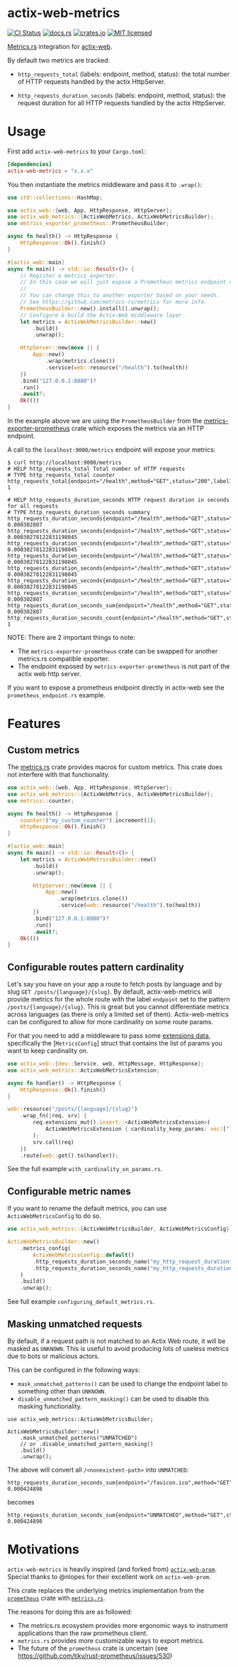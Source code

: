 # actix-web-metrics

[![CI Status](https://github.com/ranger-ross/actix-web-metrics/workflows/Test/badge.svg)](https://github.com/ranger-ross/actix-web-metrics/actions)
[![docs.rs](https://docs.rs/actix-web-metrics/badge.svg)](https://docs.rs/actix-web-metrics)
[![crates.io](https://img.shields.io/crates/v/actix-web-metrics.svg)](https://crates.io/crates/actix-web-metrics)
[![MIT licensed](https://img.shields.io/badge/license-MIT-blue.svg)](https://github.com/ranger-ross/actix-web-metrics/blob/master/LICENSE)

[Metrics.rs](https://metrics.rs) integration for [actix-web](https://github.com/actix/actix-web).

By default two metrics are tracked:

  - `http_requests_total` (labels: endpoint, method, status): the total number
    of HTTP requests handled by the actix HttpServer.

  - `http_requests_duration_seconds` (labels: endpoint, method, status): the
    request duration for all HTTP requests handled by the actix HttpServer.


# Usage

First add `actix-web-metrics` to your `Cargo.toml`:

```toml
[dependencies]
actix-web-metrics = "x.x.x"
```

You then instantiate the metrics middleware and pass it to `.wrap()`:

```rust
use std::collections::HashMap;

use actix_web::{web, App, HttpResponse, HttpServer};
use actix_web_metrics::{ActixWebMetrics, ActixWebMetricsBuilder};
use metrics_exporter_prometheus::PrometheusBuilder;

async fn health() -> HttpResponse {
    HttpResponse::Ok().finish()
}

#[actix_web::main]
async fn main() -> std::io::Result<()> {
    // Register a metrics exporter.
    // In this case we will just expose a Prometheus metrics endpoint on localhost:9000/metrics
    //
    // You can change this to another exporter based on your needs.
    // See https://github.com/metrics-rs/metrics for more info.
    PrometheusBuilder::new().install().unwrap();
    // Configure & build the Actix-Web middleware layer
    let metrics = ActixWebMetricsBuilder::new()
        .build()
        .unwrap();

    HttpServer::new(move || {
        App::new()
            .wrap(metrics.clone())
            .service(web::resource("/health").to(health))
    })
    .bind("127.0.0.1:8080")?
    .run()
    .await?;
    Ok(())
}
```

In the example above we are using the `PrometheusBuilder` from the [metrics-exporter-prometheus](https://docs.rs/metrics-exporter-prometheus/latest/metrics_exporter_prometheus) crate which exposes the metrics via an HTTP endpoint.

A call to the `localhost:9000/metrics` endpoint will expose your metrics:

```shell
$ curl http://localhost:9000/metrics
# HELP http_requests_total Total number of HTTP requests
# TYPE http_requests_total counter
http_requests_total{endpoint="/health",method="GET",status="200",label1="value1"} 1

# HELP http_requests_duration_seconds HTTP request duration in seconds for all requests
# TYPE http_requests_duration_seconds summary
http_requests_duration_seconds{endpoint="/health",method="GET",status="200",label1="value1",quantile="0"} 0.000302807
http_requests_duration_seconds{endpoint="/health",method="GET",status="200",label1="value1",quantile="0.5"} 0.00030278122831198045
http_requests_duration_seconds{endpoint="/health",method="GET",status="200",label1="value1",quantile="0.9"} 0.00030278122831198045
http_requests_duration_seconds{endpoint="/health",method="GET",status="200",label1="value1",quantile="0.95"} 0.00030278122831198045
http_requests_duration_seconds{endpoint="/health",method="GET",status="200",label1="value1",quantile="0.99"} 0.00030278122831198045
http_requests_duration_seconds{endpoint="/health",method="GET",status="200",label1="value1",quantile="0.999"} 0.00030278122831198045
http_requests_duration_seconds{endpoint="/health",method="GET",status="200",label1="value1",quantile="1"} 0.000302807
http_requests_duration_seconds_sum{endpoint="/health",method="GET",status="200",label1="value1"} 0.000302807
http_requests_duration_seconds_count{endpoint="/health",method="GET",status="200",label1="value1"} 1
```

NOTE: There are 2 important things to note:
* The `metrics-exporter-prometheus` crate can be swapped for another metrics.rs compatible exporter.
* The endpoint exposed by `metrics-exporter-prometheus` is not part of the actix web http server.

If you want to expose a prometheus endpoint directly in actix-web see the `prometheus_endpoint.rs` example.

# Features

## Custom metrics

The [metrics.rs](https://docs.rs/metrics/latest/metrics) crate provides macros for custom metrics.
This crate does not interfere with that functionality.

```rust
use actix_web::{web, App, HttpResponse, HttpServer};
use actix_web_metrics::{ActixWebMetrics, ActixWebMetricsBuilder};
use metrics::counter;

async fn health() -> HttpResponse {
    counter!("my_custom_counter").increment(1);
    HttpResponse::Ok().finish()
}

#[actix_web::main]
async fn main() -> std::io::Result<()> {
    let metrics = ActixWebMetricsBuilder::new()
        .build()
        .unwrap();

        HttpServer::new(move || {
            App::new()
                .wrap(metrics.clone())
                .service(web::resource("/health").to(health))
        })
        .bind("127.0.0.1:8080")?
        .run()
        .await?;
    Ok(())
}
```

## Configurable routes pattern cardinality

Let's say you have on your app a route to fetch posts by language and by slug `GET /posts/{language}/{slug}`.
By default, actix-web-metrics will provide metrics for the whole route with the label `endpoint` set to the pattern `/posts/{language}/{slug}`.
This is great but you cannot differentiate metrics across languages (as there is only a limited set of them).
Actix-web-metrics can be configured to allow for more cardinality on some route params.

For that you need to add a middleware to pass some [extensions data](https://blog.adamchalmers.com/what-are-extensions/), specifically the [`MetricsConfig`] struct that contains the list of params you want to keep cardinality on.

```rust
use actix_web::{dev::Service, web, HttpMessage, HttpResponse};
use actix_web_metrics::ActixWebMetricsExtension;

async fn handler() -> HttpResponse {
    HttpResponse::Ok().finish()
}

web::resource("/posts/{language}/{slug}")
    .wrap_fn(|req, srv| {
        req.extensions_mut().insert::<ActixWebMetricsExtension>(
            ActixWebMetricsExtension { cardinality_keep_params: vec!["language".to_string()] }
        );
        srv.call(req)
    })
    .route(web::get().to(handler));
```

See the full example `with_cardinality_on_params.rs`.

## Configurable metric names

If you want to rename the default metrics, you can use `ActixWebMetricsConfig` to do so.

```rust
use actix_web_metrics::{ActixWebMetricsBuilder, ActixWebMetricsConfig};

ActixWebMetricsBuilder::new()
    .metrics_config(
        ActixWebMetricsConfig::default()
        .http_requests_duration_seconds_name("my_http_request_duration")
        .http_requests_duration_seconds_name("my_http_requests_duration_seconds"),
    )
    .build()
    .unwrap();
```

See full example `configuring_default_metrics.rs`.

## Masking unmatched requests

By default, if a request path is not matched to an Actix Web route, it will be masked as `UNKNOWN`.
This is useful to avoid producing lots of useless metrics due to bots or malicious actors.

This can be configured in the following ways:
* `mask_unmatched_patterns()` can be used to change the endpoint label to something other than `UNKNOWN`.
* `disable_unmatched_pattern_masking()` can be used to disable this masking functionality.

```rust,no_run
use actix_web_metrics::ActixWebMetricsBuilder;

ActixWebMetricsBuilder::new()
    .mask_unmatched_patterns("UNMATCHED")
    // or .disable_unmatched_pattern_masking()
    .build()
    .unwrap();
```

The above will convert all `/<nonexistent-path>` into `UNMATCHED`:

```text
http_requests_duration_seconds_sum{endpoint="/favicon.ico",method="GET",status="400"} 0.000424898
```

becomes

```text
http_requests_duration_seconds_sum{endpoint="UNMATCHED",method="GET",status="400"} 0.000424898
```

# Motivations

`actix-web-metrics` is heavily inspired (and forked from) [`actix-web-prom`](https://github.com/nlopes/actix-web-prom). 
Special thanks to @nlopes for their excellent work on `actix-web-prom`.

This crate replaces the underlying metrics implementation from the [`prometheus`](https://docs.rs/prometheus/latest/prometheus) crate with [`metrics.rs`](https://metrics.rs).

The reasons for doing this are as followed:

* The metrics.rs ecosystem provides more ergonomic ways to instrument applications than the raw prometheus client.
* `metrics.rs` provides more customizable ways to export metrics.
* The future of the `prometheus` crate is uncertain (see https://github.com/tikv/rust-prometheus/issues/530)

